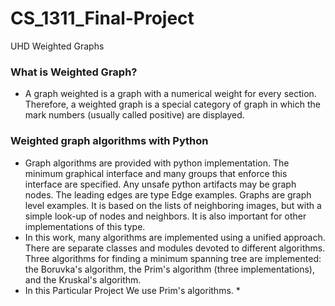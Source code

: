 # CS_1311_Final-Project
 UHD Weighted Graphs

### What is Weighted Graph?
* A graph weighted is a graph with a numerical weight for every section. Therefore, a weighted graph is a special category of graph in which the mark numbers (usually called positive) are displayed.

### Weighted graph algorithms with Python
* Graph algorithms are provided with python implementation. The minimum graphical interface and many groups that enforce this interface are specified. Any unsafe python artifacts may be graph nodes. The leading edges are type Edge examples. Graphs are graph level examples. It is based on the lists of neighboring images, but with a simple look-up of nodes and neighbors. It is also important for other implementations of this type.
* In this work, many algorithms are implemented using a unified approach. There are separate classes and modules devoted to different algorithms. Three algorithms for finding a minimum spanning tree are implemented: the Boruvka's algorithm, the Prim's algorithm (three implementations), and the Kruskal's algorithm. 
* In this Particular Project We use Prim's algorithms. *
